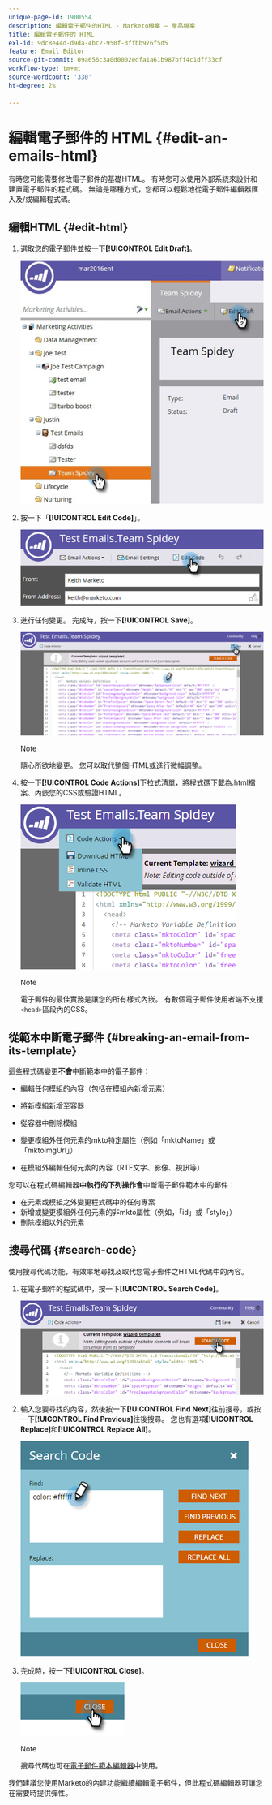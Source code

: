 ```yaml
---
unique-page-id: 1900554
description: 編輯電子郵件的HTML - Marketo檔案 — 產品檔案
title: 編輯電子郵件的 HTML
exl-id: 9dc8e44d-d9da-4bc2-950f-3ffbb976f5d5
feature: Email Editor
source-git-commit: 09a656c3a0d0002edfa1a61b987bff4c1dff33cf
workflow-type: tm+mt
source-wordcount: '330'
ht-degree: 2%

---
```


# 編輯電子郵件的 HTML {#edit-an-emails-html}

有時您可能需要修改電子郵件的基礎HTML。 有時您可以使用外部系統來設計和建置電子郵件的程式碼。 無論是哪種方式，您都可以輕鬆地從電子郵件編輯器匯入及/或編輯程式碼。

## 編輯HTML {#edit-html}

1. 選取您的電子郵件並按一下&#x200B;**[!UICONTROL Edit Draft]**。

   ![](assets/teamspidey.jpg)

1. 按一下「**[!UICONTROL Edit Code]**」。

   ![](assets/two-4.png)

1. 進行任何變更。 完成時，按一下&#x200B;**[!UICONTROL Save]**。

   ![](assets/three-3.png)

   >[!NOTE]
   >
   >隨心所欲地變更。 您可以取代整個HTML或進行微幅調整。

1. 按一下&#x200B;**[!UICONTROL Code Actions]**&#x200B;下拉式清單，將程式碼下載為.html檔案、內嵌您的CSS或驗證HTML。

   ![](assets/four-2.png)

   >[!NOTE]
   >
   >電子郵件的最佳實務是讓您的所有樣式內嵌。 有數個電子郵件使用者端不支援`<head>`區段內的CSS。

## 從範本中斷電子郵件 {#breaking-an-email-from-its-template}

這些程式碼變更&#x200B;**不會**&#x200B;中斷範本中的電子郵件：

* 編輯任何模組的內容（包括在模組內新增元素）
* 將新模組新增至容器
* 從容器中刪除模組

* 變更模組外任何元素的mkto特定屬性（例如「mktoName」或「mktoImgUrl」）
* 在模組外編輯任何元素的內容（RTF文字、影像、視訊等）

您可以在程式碼編輯器&#x200B;**中執行的下列操作會**&#x200B;中斷電子郵件範本中的郵件：

* 在元素或模組之外變更程式碼中的任何專案
* 新增或變更模組外任何元素的非mkto屬性（例如，「id」或「style」）
* 刪除模組以外的元素

## 搜尋代碼 {#search-code}

使用搜尋代碼功能，有效率地尋找及取代您電子郵件之HTML代碼中的內容。

1. 在電子郵件的程式碼中，按一下&#x200B;**[!UICONTROL Search Code]**。

   ![](assets/five-2.png)

1. 輸入您要尋找的內容，然後按一下&#x200B;**[!UICONTROL Find Next]**&#x200B;往前搜尋，或按一下&#x200B;**[!UICONTROL Find Previous]**&#x200B;往後搜尋。 您也有選項&#x200B;**[!UICONTROL Replace]**&#x200B;和&#x200B;**[!UICONTROL Replace All]**。

   ![](assets/six-1.png)

1. 完成時，按一下&#x200B;**[!UICONTROL Close]**。

   ![](assets/seven.png)

   >[!NOTE]
   >
   >搜尋代碼也可在[電子郵件範本編輯器](/help/marketo/product-docs/email-marketing/general/email-editor-2/create-an-email-template.md)中使用。

我們建議您使用Marketo的內建功能繼續編輯電子郵件，但此程式碼編輯器可讓您在需要時提供彈性。
